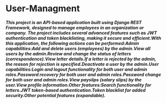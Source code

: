 # User-Managment
<h5>This project is an API-based application built using Django REST Framework, designed to manage employees in an organization or company. The project includes several advanced features such as JWT authentication and token blacklisting, making it secure and efficient.With this application, the following actions can be performed:Admin capabilities:Add and delete users (employees) by the admin.View all users by the admin.Review and change the status of letters (correspondence).View letter details.If a letter is rejected by the admin, the reason for rejection is specified.Deactivate a user by the admin.User capabilities:Login and logout functionality for both user and admin roles.Password recovery for both user and admin roles.Password change for both user and admin roles.View payslips (salary slips) by the user.View profile information.Other features:Search functionality for letters.JWT token-based authentication.Token blacklist for added security.Other potential features (expandable).  </h5>
